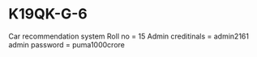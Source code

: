 # K19QK-G-6
Car recommendation system   Roll no = 15   Admin creditinals = admin2161  admin password = puma1000crore
